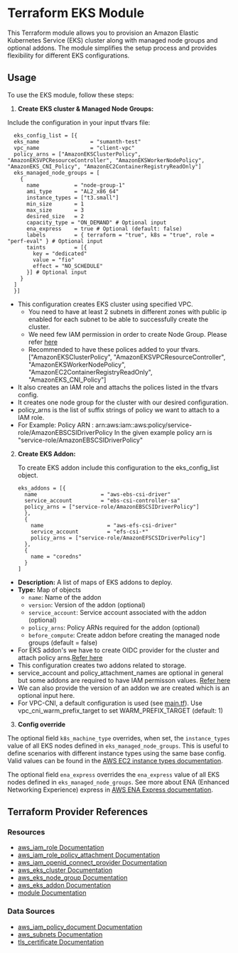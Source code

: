 # Terraform EKS Module

This Terraform module allows you to provision an Amazon Elastic Kubernetes Service (EKS) cluster along with managed node groups and optional addons. The module simplifies the setup process and provides flexibility for different EKS configurations.

## Usage

To use the EKS module, follow these steps:

1. **Create EKS cluster & Managed Node Groups:**

  Include the configuration in your input tfvars file:

```hcl
  eks_config_list = [{
  eks_name                = "sumanth-test"
  vpc_name                = "client-vpc"
  policy_arns = ["AmazonEKSClusterPolicy", "AmazonEKSVPCResourceController", "AmazonEKSWorkerNodePolicy", "AmazonEKS_CNI_Policy", "AmazonEC2ContainerRegistryReadOnly"]
  eks_managed_node_groups = [
    {
      name           = "node-group-1"
      ami_type       = "AL2_x86_64"
      instance_types = ["t3.small"]
      min_size       = 1
      max_size       = 3
      desired_size   = 2
      capacity_type = "ON_DEMAND" # Optional input
      ena_express    = true # Optional (default: false)
      labels         = { terraform = "true", k8s = "true", role = "perf-eval" } # Optional input
      taints         = [{
        key = "dedicated"
        value = "fio"
        effect = "NO_SCHEDULE"
      }] # Optional input
    }
  ]
  }]
```

- This configuration creates EKS cluster using specified VPC.
  - You need to have at least 2 subnets in different zones with public ip enabled for each subnet to be able to successfully create the cluster.
  - We need few IAM permission in order to create Node Group. Please refer [here](https://docs.aws.amazon.com/eks/latest/userguide/create-node-role.html)
  - Recommended to have these polices added to your tfvars. ["AmazonEKSClusterPolicy", "AmazonEKSVPCResourceController", "AmazonEKSWorkerNodePolicy", "AmazonEC2ContainerRegistryReadOnly", "AmazonEKS_CNI_Policy"]
- It also creates an IAM role and attachs the polices listed in the tfvars config.
- It creates one node group for the cluster with our desired configuration.
- policy_arns is the list of suffix strings of policy we want to attach to a IAM role.
- For Example: Policy ARN : arn:aws:iam::aws:policy/service-role/AmazonEBSCSIDriverPolicy
  In the given example policy arn is "service-role/AmazonEBSCSIDriverPolicy"

2. **Create EKS Addon:**

   To create EKS addon include this configuration to the eks_config_list object.

   ```
   eks_addons = [{
     name                    = "aws-ebs-csi-driver"
     service_account         = "ebs-csi-controller-sa"
     policy_arns = ["service-role/AmazonEBSCSIDriverPolicy"]
     },
     {
       name                    = "aws-efs-csi-driver"
       service_account         = "efs-csi-*"
       policy_arns = ["service-role/AmazonEFSCSIDriverPolicy"]
     },
     {
       name = "coredns"
     }
   ]
   ```

- **Description:** A list of maps of EKS addons to deploy.
- **Type:** Map of objects
  - `name`: Name of the addon
  - `version`: Version of the addon (optional)
  - `service_account`: Service account associated with the addon (optional)
  - `policy_arns`: Policy ARNs required for the addon (optional)
  - `before_compute`: Create addon before creating the managed node groups (default = false)
- For EKS addon's we have to create OIDC provider for the cluster and attach policy arns.[Refer here](https://docs.aws.amazon.com/eks/latest/userguide/managing-ebs-csi.html)
- This configuration creates two addons related to storage.
- service_account and policy_attachment_names are optional in general but some addons are required to have IAM permisson values. [Refer here](https://docs.aws.amazon.com/eks/latest/userguide/eks-add-ons.html)
- We can also provide the version of an addon we are created which is an optional input here.
- For VPC-CNI, a default configuration is used (see [main.tf](./main.tf)). Use vpc_cni_warm_prefix_target to set WARM_PREFIX_TARGET (default: 1)

3. **Config override**

The optional field `k8s_machine_type` overrides, when set, the `instance_types` value of all EKS nodes defined in `eks_managed_node_groups`. This is useful to define scenarios with different instance types using the same base config. Valid values can be found in the [AWS EC2 instance types documentation](https://aws.amazon.com/ec2/instance-types/).

The optional field `ena_express` overrides the `ena_express` value of all EKS nodes defined in `eks_managed_node_groups`. See more about ENA (Enhanced Networking Experience) express in [AWS ENA Express documentation](https://docs.aws.amazon.com/AWSEC2/latest/UserGuide/ena-express.html).

## Terraform Provider References

### Resources

- [aws_iam_role Documentation](https://registry.terraform.io/providers/hashicorp/aws/latest/docs/resources/iam_role)
- [aws_iam_role_policy_attachment Documentation](https://registry.terraform.io/providers/hashicorp/aws/latest/docs/resources/iam_role_policy_attachment)
- [aws_iam_openid_connect_provider Documentation](https://registry.terraform.io/providers/hashicorp/aws/latest/docs/resources/iam_openid_connect_provider)
- [aws_eks_cluster Documentation](https://registry.terraform.io/providers/hashicorp/aws/latest/docs/resources/eks_cluster)
- [aws_eks_node_group Documentation](https://registry.terraform.io/providers/hashicorp/aws/latest/docs/resources/eks_node_group)
- [aws_eks_addon Documentation](https://registry.terraform.io/providers/hashicorp/aws/latest/docs/resources/eks_addon)
- [module Documentation](https://www.terraform.io/docs/language/modules/index.html)

### Data Sources

- [aws_iam_policy_document Documentation](https://registry.terraform.io/providers/hashicorp/aws/latest/docs/data-sources/iam_policy_document)
- [aws_subnets Documentation](https://registry.terraform.io/providers/hashicorp/aws/latest/docs/data-sources/subnets)
- [tls_certificate Documentation](https://registry.terraform.io/providers/hashicorp/tls/latest/docs/data-sources/certificate)
